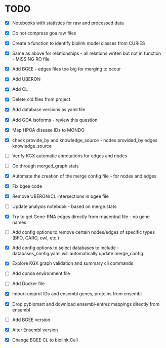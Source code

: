# TODO

- [x] Notebooks with statistics for raw and processed data
- [x] Do not compress goa raw files
- [x] Create a function to identify biolink model classes from CURIES
- [x] Same as above for relationships - all relations writen but not in function - MISSING RO file
- [x] Add BGEE - edges files too big for merging to occur
- [x] Add UBERON
- [x] Add CL
- [x] Delete old files from project
- [x] Add database versions as yaml file
- [x] Add GOA isoforms - review this question
- [x] Map HPOA disease IDs to MONDO
- [x] check provide_by and knowledge_source - nodes provided_by edges knowledge_source
- [ ] Verify KGX automatic annotations for edges and nodes
- [ ] Go through merged_graph stats
- [x] Automate the creation of the merge config file - for nodes and edges
- [x] Fix bgee code 
- [x] Remove UBERON/CL intersections in bgee file
- [ ] Update analysis notebook - based on merge.stats
- [x] Try to get Gene-RNA edges directly from rnacentral file - no gene names
- [ ] Add config options to remove certain nodes/edges of specific types (BFO, CARO, owl, etc.)
- [x] Add config options to select databases to include - databases_config.yaml will automatically update merge_config
- [x] Explore KGX graph validation and summary cli commands
- [ ] Add conda environment file
- [ ] Add Docker file
- [x] Import uniprot IDs and ensembl genes, proteins from ensembl
- [x] Drop pybiomart and download ensembl-entrez mappings directly from ensembl
- [ ] Add BGEE version
- [x] Alter Ensembl version
- [x] Change BGEE CL to biolink:Cell

